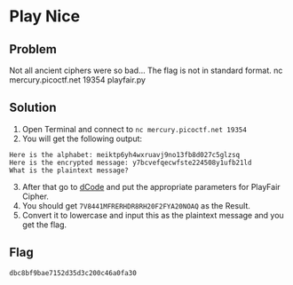 # Play Nice

## Problem
Not all ancient ciphers were so bad... The flag is not in standard format. nc mercury.picoctf.net 19354 playfair.py


## Solution
1. Open Terminal and connect to `nc mercury.picoctf.net 19354` 
2. You will get the following output: 


```
Here is the alphabet: meiktp6yh4wxruavj9no13fb8d027c5glzsq
Here is the encrypted message: y7bcvefqecwfste224508y1ufb21ld
What is the plaintext message?
```
3. After that go to [dCode](https://www.dcode.fr/en) and put the appropriate parameters for PlayFair Cipher.
4. You should get `7V8441MFRERHDR8RH20F2FYA20NOAQ` as the Result.
5. Convert it to lowercase and input this as the plaintext message and you get the flag.


## Flag

`dbc8bf9bae7152d35d3c200c46a0fa30`